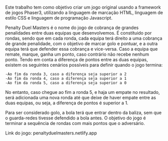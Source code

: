   Este trabalho tem como objetivo criar um jogo original usando a framework de jogos Phaser3, utilizando a linguagem de marcação HTML, linguagem de estilo CSS e linguagem de programação Javascript.

  Penalty Duel Masters é o nome do jogo de cobrança de grandes penalidades entre duas equipas que desenvolvemos.
  É constítuido por rondas, sendo que em cada ronda, cada equipa terá direito a uma cobrança de grande penalidade, com o objetivo de marcar golo e pontuar, e a outra equipa terá que defender essa cobrança e vice-versa. Caso a equipa que remate, marque, ganha um ponto, caso contrário não recebe nenhum ponto. Tendo em conta a diferença de pontos entre as duas equipas, existem os seguintes cenários possíveis para definir quando o jogo termina:
  
    -Ao fim da ronda 3, caso a diferença seja superior a 2
    -Ao fim da ronda 4, caso a diferença seja superior a 1
    -Ao fim da ronda 5, caso a diferença seja superior a 0

No entanto, caso chegue ao fim a ronda 5, e haja um empate no resultado, será adicionada uma nova ronda até que deixe de haver empate entre as duas equipas, ou seja, a diferença de pontos é superior a 1.

Para ser considerado golo, a bola terá que entrar dentro da baliza, sem que o guarda-redes tivesse defendido a bola antes.
O objetivo do jogo é terminar a sequência de rondas com mais pontos que o adversário.

Link do jogo: penaltyduelmasters.netlify.app
